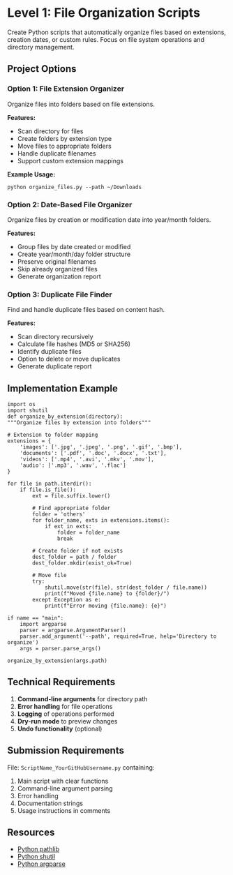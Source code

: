 # Level 1: File Organization Scripts

Create Python scripts that automatically organize files based on extensions, creation dates, or custom rules. Focus on file system operations and directory management.

## Project Options

### Option 1: File Extension Organizer
Organize files into folders based on file extensions.

**Features:**
- Scan directory for files
- Create folders by extension type
- Move files to appropriate folders
- Handle duplicate filenames
- Support custom extension mappings

**Example Usage:**
```
python organize_files.py --path ~/Downloads
```


### Option 2: Date-Based File Organizer
Organize files by creation or modification date into year/month folders.

**Features:**
- Group files by date created or modified
- Create year/month/day folder structure
- Preserve original filenames
- Skip already organized files
- Generate organization report

### Option 3: Duplicate File Finder
Find and handle duplicate files based on content hash.

**Features:**
- Scan directory recursively
- Calculate file hashes (MD5 or SHA256)
- Identify duplicate files
- Option to delete or move duplicates
- Generate duplicate report

## Implementation Example
```
import os
import shutil
def organize_by_extension(directory):
"""Organize files by extension into folders"""

# Extension to folder mapping
extensions = {
    'images': ['.jpg', '.jpeg', '.png', '.gif', '.bmp'],
    'documents': ['.pdf', '.doc', '.docx', '.txt'],
    'videos': ['.mp4', '.avi', '.mkv', '.mov'],
    'audio': ['.mp3', '.wav', '.flac']
}

for file in path.iterdir():
    if file.is_file():
        ext = file.suffix.lower()
        
        # Find appropriate folder
        folder = 'others'
        for folder_name, exts in extensions.items():
            if ext in exts:
                folder = folder_name
                break
        
        # Create folder if not exists
        dest_folder = path / folder
        dest_folder.mkdir(exist_ok=True)
        
        # Move file
        try:
            shutil.move(str(file), str(dest_folder / file.name))
            print(f"Moved {file.name} to {folder}/")
        except Exception as e:
            print(f"Error moving {file.name}: {e}")

if name == "main":
    import argparse
    parser = argparse.ArgumentParser()
    parser.add_argument('--path', required=True, help='Directory to organize')
    args = parser.parse_args()

organize_by_extension(args.path)
```


## Technical Requirements

1. **Command-line arguments** for directory path
2. **Error handling** for file operations
3. **Logging** of operations performed
4. **Dry-run mode** to preview changes
5. **Undo functionality** (optional)

## Submission Requirements

File: `ScriptName_YourGitHubUsername.py` containing:

1. Main script with clear functions
2. Command-line argument parsing
3. Error handling
4. Documentation strings
5. Usage instructions in comments

## Resources

- [Python pathlib](https://docs.python.org/3/library/pathlib.html)
- [Python shutil](https://docs.python.org/3/library/shutil.html)
- [Python argparse](https://docs.python.org/3/library/argparse.html)

